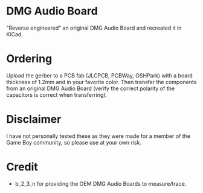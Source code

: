 # DMG Audio Board

"Reverse engineered" an original DMG Audio Board and recreated it in KiCad.

# Ordering

Upload the gerber to a PCB fab (JLCPCB, PCBWay, OSHPark) with a board thickness of 1.2mm and in your favorite color.  Then transfer the components from an original DMG Audio Board (verify the correct polarity of the capacitors is correct when transferring).  

# Disclaimer

I have not personally tested these as they were made for a member of the Game Boy community, so please use at your own risk.

# Credit

- b_2_3_n for providing the OEM DMG Audio Boards to measure/trace.
